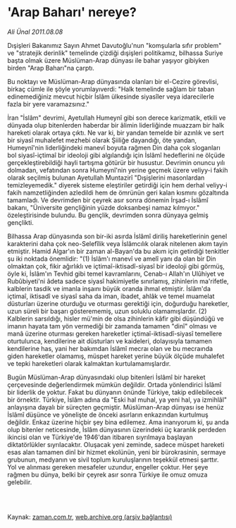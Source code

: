 # 'Arap Baharı' nereye?

*Ali Ünal 2011.08.08*

<td class="columnist-detail">
<p>Dışişleri Bakanımız Sayın Ahmet Davutoğlu'nun "komşularla sıfır problem" ve "stratejik derinlik" temelinde çizdiği dışişleri politikamız, bilhassa Suriye başta olmak üzere Müslüman-Arap dünyası ile bahar yaşıyor gibiyken birden "Arap Baharı"na çarptı.</p>
<p>
<div id="haberMetinDiv">
<p>Bu noktayı ve Müslüman-Arap dünyasında olanları bir el-Cezire görevlisi, birkaç cümle ile şöyle yorumlayıverdi: "Halk temelinde sağlam bir taban edinemediğiniz mevcut hiçbir İslâm ülkesinde siyasîler veya idarecilerle fazla bir yere varamazsınız."
<p>İran "İslâm" devrimi, Ayetullah Humeynî gibi son derece karizmatik, etkili ve dünyada olup bitenlerden haberdar bir âlimin liderliğinde muazzam bir halk hareketi olarak ortaya çıktı. Ne var ki, bir yandan temelde bir azınlık ve sert bir siyasî muhalefet mezhebi olarak Şiiliğe dayandığı, öte yandan, Humeynî'nin liderliğindeki manevî boyuta rağmen Din daha çok sloganları bol siyasî-içtimaî bir ideoloji gibi algılandığı için İslâmî hedeflerini ne ölçüde gerçekleştirebildiği hayli tartışma götürür bir husustur. Devrimin onuncu yılı dolmadan, vefatından sonra Humeynî'nin yerine geçmek üzere veliyy-i fakih olarak seçilmiş bulunan Ayetullah Muntazirî "Dışişlerini masonlardan temizleyemedik." diyerek sisteme eleştiriler getirdiği için hem derhal veliyy-i fakih namzetliğinden azledildi hem de ömrünün geri kalan kısmını gözaltında tamamladı. Ve devrimden bir çeyrek asır sonra dönemin İrşad-ı İslâmî bakanı, "Üniversite gençliğinin yüzde doksanbeşi namaz kılmıyor." özeleştirisinde bulundu. Bu gençlik, devrimden sonra dünyaya gelmiş gençlikti.
<p>Bilhassa Arap dünyasında son bir-iki asırda İslâmî diriliş hareketlerinin genel karakterini daha çok neo-Selefîlik veya İslâmcılık olarak nitelenen akım tayin etmiştir. Hamid Algar'ın bir zaman al-Bayan'da bu akım için getirdiği tenkitler şu iki noktada önemlidir: "(1) İslâm'ı manevî ve amelî yanı da olan bir Din olmaktan çok, fikir ağırlıklı ve içtimaî-iktisadî-siyasî bir ideoloji gibi görmüş, öyle ki, İslâm'ın Tevhid gibi temel kavramlarını, Cenab-ı Allah'ın Ulûhiyet ve Rubûbiyeti'ni âdeta sadece siyasî hakimiyetle sınırlamış, zihinlerin ma'rifetle, kalblerin tasdik ve imanla inşaını büyük oranda ihmal etmiştir. İslâm'da içtimaî, iktisadî ve siyasî saha da iman, ibadet, ahlâk ve temel muamelat düsturları üzerine oturduğu ve oturması gerektiği için, doğurduğu hareketler, uzun süreli bir başarı gösterememiş, uzun soluklu olamamışlardır. (2) Kalblerin sarsıldığı, hisler mü'min de olsa zihinlerin kâfir gibi düşündüğü ve imanın hayata tam yön vermediği bir zamanda tamamen "dinî" olması ve manâ üzerine oturması gereken hareketler içtimaî-iktisadî-siyasî temellere oturtulunca, kendilerine ait düsturları ve kaideleri, dolayısıyla tamamen kendilerine has, yani her bakımdan İslâmî mecraı olan ve bu mecraında giden hareketler olamamış, müspet hareket yerine büyük ölçüde muhalefet ve tepki hareketleri olarak kalmaktan kurtulamamışlardır.
<p>Bugün Müslüman-Arap dünyasındaki olup bitenleri İslâmî bir hareket çerçevesinde değerlendirmek mümkün değildir. Ortada yönlendirici İslâmî bir liderlik de yoktur. Fakat bu dünyanın önünde Türkiye, takip edilebilecek bir örnektir. Türkiye, İslâm adına da "Eski hal muhal, ya yeni hal, ya izmihlâl" anlayışına dayalı bir süreçten geçmiştir. Müslüman-Arap dünyası ise henüz İslâmî düşünce ve yönelişte de önceki asırların enkazından kurtulmuş değildir. Enkaz üzerine hiçbir şey bina edilemez. Ama inanıyorum ki, şu anda olup bitenler neticesinde, İslâm dünyasının üzerindeki üç karanlık perdeden ikincisi olan ve Türkiye'de 1946'dan itibaren sıyrılmaya başlayan diktatörlükler sıyrılacaktır. Oluşacak yeni zeminde, sadece müspet hareketi esas alan tamamen dinî bir hizmet ekolünün, yeni bir bürokrasinin, sermaye grubunun, medyanın ve sivil toplum kuruluşlarının teşekkül etmesi şarttır. Yol ve alınması gereken mesafeler uzundur, engeller çoktur. Her şeye rağmen bu dünya, belki bir çeyrek asır sonra Türkiye ile omuz omuza gelebilir. </p></p></p></p></div>
</p>


<p><br>
		 </br></p></td>

Kaynak: [zaman.com.tr](http://zaman.com.tr/yazar.do?yazino=1166578), [web.archive.org (arşiv bağlantısı)](http://web.archive.org/web/20111213104042/http://zaman.com.tr/yazar.do?yazino=1166578)
